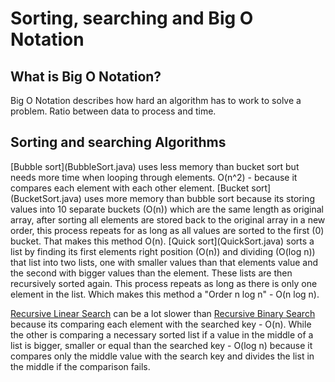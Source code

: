 <h1>Sorting, searching and Big O Notation</n1>
<h2>What is Big O Notation?</h2>
<p>Big O Notation describes how hard an algorithm has to work to solve a problem. Ratio between data to process and time.</p>

<h2>Sorting and searching Algorithms</h2>
<p>
[Bubble sort](BubbleSort.java) uses less memory than bucket sort but needs more time when looping through elements. O(n^2) - because it compares each element with each other element.
[Bucket sort](BucketSort.java) uses more memory than bubble sort because its storing values into 10 separate buckets (O(n)) which are the same length as original array, after sorting
all elements are stored back to the original array in a new order, this process repeats for as long as all values are sorted to the first (0) bucket. That makes this method O(n).
[Quick sort](QuickSort.java) sorts a list by finding its first elements right position (O(n)) and dividing (O(log n)) that list into two lists, one with smaller 
values than that elements value and the second with bigger values than the element. These lists are then recursively sorted again. 
This process repeats as long as there is only one element in the list. Which makes this method a "Order n log n" - O(n log n).

[Recursive Linear Search](RecursiveLinearSearch.java) can be a lot slower than [Recursive Binary Search](RecursiveBinarySearch.java) because its comparing each element with the searched key - O(n).
While the other is comparing a necessary sorted list if a value in the middle of a list is bigger, smaller or equal than the searched key - O(log n) because it compares only the middle value with 
the search key and divides the list in the middle if the comparison fails.
</p>